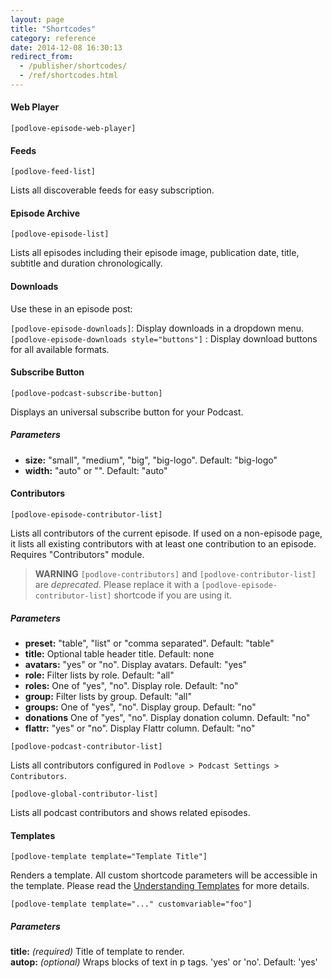 ```yaml
---
layout: page
title: "Shortcodes"
category: reference
date: 2014-12-08 16:30:13
redirect_from:
  - /publisher/shortcodes/
  - /ref/shortcodes.html
---
```


#### Web Player

`[podlove-episode-web-player]`

#### Feeds

`[podlove-feed-list]`

Lists all discoverable feeds for easy subscription.

#### Episode Archive

`[podlove-episode-list]`

Lists all episodes including their episode image, publication date, title, subtitle and duration chronologically.

#### Downloads

Use these in an episode post:

`[podlove-episode-downloads]`: Display downloads in a dropdown menu.  
`[podlove-episode-downloads style="buttons"]` : Display download buttons for all available formats. 

#### Subscribe Button

`[podlove-podcast-subscribe-button]`

Displays an universal subscribe button for your Podcast.

##### Parameters

- **size:** "small", "medium", "big", "big-logo". Default: "big-logo"
- **width:** "auto" or "". Default: "auto"

#### Contributors

`[podlove-episode-contributor-list]`

Lists all contributors of the current episode. If used on a non-episode page, it lists all existing contributors with at least one contribution to an episode. Requires "Contributors" module.

> **WARNING** `[podlove-contributors]` and `[podlove-contributor-list]` are *deprecated*. Please replace it with a `[podlove-episode-contributor-list]` shortcode if you are using it.

##### Parameters

- **preset:** "table", "list" or "comma separated". Default: "table"
- **title:** Optional table header title. Default: none
- **avatars:** "yes" or "no". Display avatars. Default: "yes"
- **role:** Filter lists by role. Default: "all"
- **roles:** One of "yes", "no". Display role. Default: "no"
- **group:** Filter lists by group. Default: "all"
- **groups:** One of "yes", "no". Display group. Default: "no" 
- **donations** One of "yes", "no". Display donation column. Default: "no"
- **flattr:** "yes" or "no". Display Flattr column. Default: "no"

`[podlove-podcast-contributor-list]`

Lists all contributors configured in `Podlove > Podcast Settings > Contributors`.

`[podlove-global-contributor-list]`

Lists all podcast contributors and shows related episodes.

#### Templates

`[podlove-template template="Template Title"]`

Renders a template. All custom shortcode parameters will be accessible in the template. Please read the [Understanding Templates](/guides/understanding-templates/) for more details.

`[podlove-template template="..." customvariable="foo"]`

##### Parameters

**title:** _(required)_ Title of template to render.  
**autop:** _(optional)_ Wraps blocks of text in p tags. 'yes' or 'no'. Default: 'yes'


